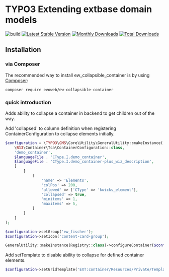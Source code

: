 # TYPO3 Extending extbase domain models

![build](https://github.com/evoWeb/ew_collapsible_container/workflows/build/badge.svg?branch=develop)
[![Latest Stable Version](https://poser.pugx.org/evoweb/ew-collapsible-container/v/stable)](https://packagist.org/packages/evoweb/ew-collapsible-container)
[![Monthly Downloads](https://poser.pugx.org/evoweb/ew-collapsible-container/d/monthly)](https://packagist.org/packages/evoweb/ew-collapsible-container)
[![Total Downloads](https://poser.pugx.org/evoweb/ew-collapsible-container/downloads)](https://packagist.org/packages/evoweb/ew-collapsible-container)

## Installation

### via Composer

The recommended way to install ew_collapsible_container is by using [Composer](https://getcomposer.org):

    composer require evoweb/ew-collapsible-container

### quick introduction

Adds ability to collapse a container in backend to get children out of the way.

Add 'collapsed' to column definition when registering ContainerConfiguration to collapse elements initially.
```php
$configuration = \TYPO3\CMS\Core\Utility\GeneralUtility::makeInstance(
    \B13\Container\Tca\ContainerConfiguration::class,
    'demo_container',
    $languageFile . 'CType.I.demo_container',
    $languageFile . 'CType.I.demo_container-plus_wiz_description',
    [
        [
            [
                'name' => 'Elements',
                'colPos' => 200,
                'allowed' => ['CType' => 'kwicks_element'],
                'collapsed' => true,
                'minitems' => 1,
                'maxitems' => 5,
            ]
        ]
    ]
);

$configuration->setGroup('ew_fischer');
$configuration->setIcon('content-card-group');

GeneralUtility::makeInstance(Registry::class)->configureContainer($configuration);
```

Add setTemplate to disable ability to collapse for defined container elements.
```php
$configuration->setGridTemplate('EXT:container/Resources/Private/Templates/Grid.html');
```
